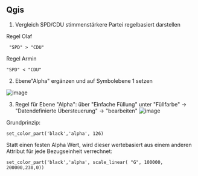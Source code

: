 ## Qgis

1) Vergleich SPD/CDU stimmenstärkere Partei regelbasiert darstellen

Regel  Olaf
```
 "SPD" > "CDU"
 ```
 Regel Armin
 ```
 "SPD" < "CDU"
 ```

 2) Ebene"Alpha" ergänzen und auf Symbolebene 1 setzen
&nbsp;

 ![image](https://github.com/Tilidin/DTM/assets/134683773/88303c0c-2791-40fb-b339-3580019618cf)

3) Regel für Ebene "Alpha": über "Einfache Füllung" unter "Füllfarbe" -> "Datendefinierte Übersteuerung" -> "bearbeiten"
![image](https://github.com/Tilidin/DTM/assets/134683773/39fb3bc1-e3b7-4f21-a181-bd4ee861bc66)

Grundprinzip:
```
set_color_part('black','alpha', 126)
```

Statt einen festen Alpha Wert, wird dieser wertebasiert aus einem anderen Attribut für jede Bezugseinheit verrechnet:
```
set_color_part('black','alpha', scale_linear( "G", 100000, 200000,230,0))
```
